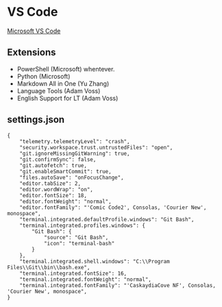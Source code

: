 # VS Code

[Microsoft VS Code](https://code.visualstudio.com/)

## Extensions

* PowerShell (Microsoft) whentever. 
* Python (Microsoft)
* Markdown All in One (Yu Zhang)
* Language Tools (Adam Voss)
* English Support for LT (Adam Voss)

## settings.json

```
{
    "telemetry.telemetryLevel": "crash",
    "security.workspace.trust.untrustedFiles": "open",
    "git.ignoreMissingGitWarning": true,
    "git.confirmSync": false,
    "git.autofetch": true,
    "git.enableSmartCommit": true,
    "files.autoSave": "onFocusChange",
    "editor.tabSize": 2,
    "editor.wordWrap": "on",
    "editor.fontSize": 18,
    "editor.fontWeight": "normal",
    "editor.fontFamily": "'Comic Code2', Consolas, 'Courier New', monospace",
    "terminal.integrated.defaultProfile.windows": "Git Bash",
    "terminal.integrated.profiles.windows": {
        "Git Bash": {
            "source": "Git Bash",
            "icon": "terminal-bash"
        }
    },
    "terminal.integrated.shell.windows": "C:\\Program Files\\Git\\bin\\bash.exe",
    "terminal.integrated.fontSize": 16,
    "terminal.integrated.fontWeight": "normal",
    "terminal.integrated.fontFamily": "'CaskaydiaCove NF', Consolas, 'Courier New', monospace",
}
```
